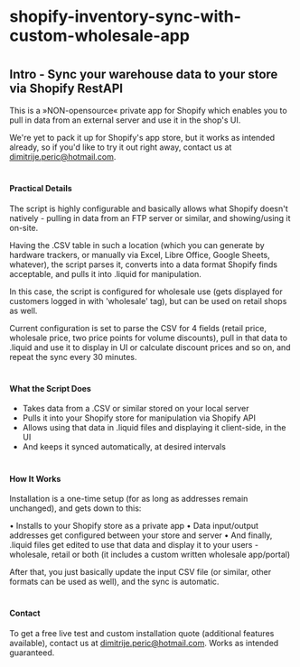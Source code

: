 # shopify-inventory-sync-with-custom-wholesale-app

#
## Intro - Sync your warehouse data to your store via Shopify RestAPI

This is a »NON-opensource« private app for Shopify which enables you to pull in data from an external server and use it in the shop's UI.

We're yet to pack it up for Shopify's app store, but it works as intended already, so if you'd like to try it out right away, contact us at <dimitrije.peric@hotmail.com>.

#
#### Practical Details

The script is highly configurable and basically allows what Shopify doesn't natively - pulling in data from an FTP server or similar, and showing/using it on-site.

Having the .CSV table in such a location (which you can generate by hardware trackers, or manually via Excel, Libre Office, Google Sheets, whatever), the script parses it, converts into a data format Shopify finds acceptable, and pulls it into .liquid for manipulation.

In this case, the script is configured for wholesale use (gets displayed for customers logged in with 'wholesale' tag), but can be used on retail shops as well. 

Current configuration is set to parse the CSV for 4 fields (retail price, wholesale price, two price points for volume discounts), pull in that data to .liquid and use it to display in UI or calculate discount prices and so on, and repeat the sync every 30 minutes.

#
#### What the Script Does
  - Takes data from a .CSV or similar stored on your local server
  - Pulls it into your Shopify store for manipulation via Shopify API
  - Allows using that data in .liquid files and displaying it client-side, in the UI
  - And keeps it synced automatically, at desired intervals

#
#### How It Works

Installation is a one-time setup (for as long as addresses remain unchanged), and gets down to this:

• Installs to your Shopify store as a private app
• Data input/output addresses get configured between your store and server
• And finally, .liquid files get edited to use that data and display it to your users - wholesale, retail or both (it includes a custom written wholesale app/portal)

After that, you just basically update the input CSV file (or similar, other formats can be used as well), and the sync is automatic.

#
#### Contact

To get a free live test and custom installation quote (additional features available), contact us at <dimitrije.peric@hotmail.com>. Works as intended guaranteed.
